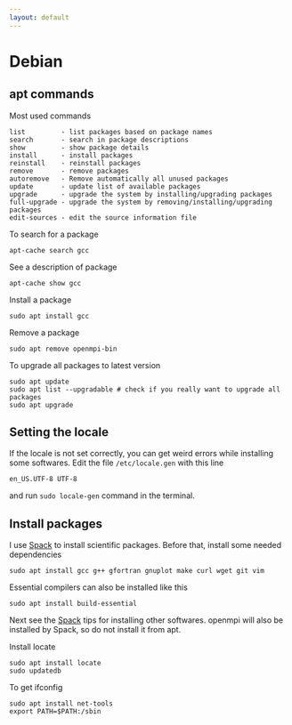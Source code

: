 ```yaml
---
layout: default
---
```


# Debian

## apt commands

Most used commands

```text
list         - list packages based on package names
search       - search in package descriptions
show         - show package details
install      - install packages
reinstall    - reinstall packages
remove       - remove packages
autoremove   - Remove automatically all unused packages
update       - update list of available packages
upgrade      - upgrade the system by installing/upgrading packages
full-upgrade - upgrade the system by removing/installing/upgrading packages
edit-sources - edit the source information file
```

To search for a package

```shell
apt-cache search gcc
```

See a description of package

```shell
apt-cache show gcc
```

Install a package

```shell
sudo apt install gcc
```

Remove a package

```shell
sudo apt remove openmpi-bin
```

To upgrade all packages to latest version

```shell
sudo apt update
sudo apt list --upgradable # check if you really want to upgrade all packages
sudo apt upgrade
```

## Setting the locale

If the locale is not set correctly, you can get weird errors while installing some softwares. Edit the file `/etc/locale.gen` with this line

```text
en_US.UTF-8 UTF-8
```

and run `sudo locale-gen` command in the terminal.

## Install packages

I use [Spack](comp/spack.html) to install scientific packages. Before that, install some needed dependencies


```shell
sudo apt install gcc g++ gfortran gnuplot make curl wget git vim
```

Essential compilers can also be installed like this

```shell
sudo apt install build-essential
```

Next see the [Spack](comp/spack.html) tips for installing other softwares. openmpi will also be installed by Spack, so do not install it from apt.

Install locate

```shell
sudo apt install locate
sudo updatedb
```

To get ifconfig

```shell
sudo apt install net-tools
export PATH=$PATH:/sbin
```
